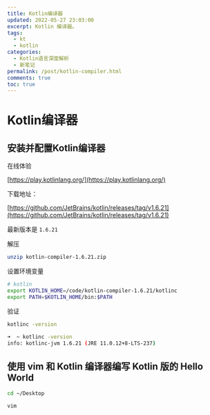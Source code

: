 ```yaml
---
title: Kotlin编译器
updated: 2022-05-27 23:03:00
excerpt: Kotlin 编译器。
tags:
  - kt
  - kotlin
categories:
  - Kotlin语言深度解析
  - 新笔记
permalink: /post/kotlin-compiler.html
comments: true
toc: true
---
```

# Kotlin编译器

## 安装并配置Kotlin编译器

在线体验

[https://play.kotlinlang.org/](https://play.kotlinlang.org/)

下载地址：

[https://github.com/JetBrains/kotlin/releases/tag/v1.6.21](https://github.com/JetBrains/kotlin/releases/tag/v1.6.21)

最新版本是 `1.6.21`

解压

```bash
unzip kotlin-compiler-1.6.21.zip
```

设置环境变量

```bash
# kotlin
export KOTLIN_HOME=/code/kotlin-compiler-1.6.21/kotlinc
export PATH=$KOTLIN_HOME/bin:$PATH
```

验证

```bash
kotlinc -version
```

```bash
➜  ~ kotlinc -version
info: kotlinc-jvm 1.6.21 (JRE 11.0.12+8-LTS-237)
```

## 使用 vim 和 Kotlin 编译器编写 Kotlin 版的 Hello World

```bash
cd ~/Desktop

vim 
```